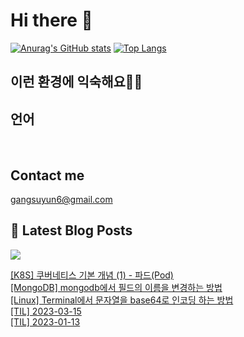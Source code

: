# Hi there 👋

[![Anurag's GitHub stats](https://github-readme-stats.vercel.app/api?username=rkdden)](https://github.com/anuraghazra/github-readme-stats)
[![Top Langs](https://github-readme-stats.vercel.app/api/top-langs/?username=rkdden&layout=compact&hide=r,jupyter%20notebook,c%23&exclude_repo=roharui.github.io)](https://github.com/anuraghazra/github-readme-stats)

## 이런 환경에 익숙해요✍🏼

## 언어

<p>
  <img alt="" src= "https://img.shields.io/badge/JavaScript-F7DF1E?style=flat-square&logo=JavaScript&logoColor=white"/> 
  <img alt="" src= "https://img.shields.io/badge/TypeScript-black?logo=typescript&logoColor=blue"/>
</p>

## Contact me

gangsuyun6@gmail.com

## 📕 Latest Blog Posts
<p>
    <a href="https://systorage.tistory.com/"><img src="https://img.shields.io/badge/Blog-FF5722?style=flat-square&logo=Blogger&logoColor=white"/></a><br>
</p>

<a href=https://systorage.tistory.com/entry/K8S-%EC%BF%A0%EB%B2%84%EB%84%A4%ED%8B%B0%EC%8A%A4-%EA%B8%B0%EB%B3%B8-%EA%B0%9C%EB%85%90-1-%ED%8C%8C%EB%93%9CPod>[K8S] 쿠버네티스 기본 개념 (1) - 파드(Pod)</a></br><a href=https://systorage.tistory.com/entry/MongoDB-mongodb%EC%97%90%EC%84%9C-%ED%95%84%EB%93%9C%EC%9D%98-%EC%9D%B4%EB%A6%84%EC%9D%84-%EB%B3%80%EA%B2%BD%ED%95%98%EB%8A%94-%EB%B0%A9%EB%B2%95>[MongoDB] mongodb에서 필드의 이름을 변경하는 방법</a></br><a href=https://systorage.tistory.com/entry/Linux-Terminal%EC%97%90%EC%84%9C-%EB%AC%B8%EC%9E%90%EC%97%B4%EC%9D%84-base64%EB%A1%9C-%EC%9D%B8%EC%BD%94%EB%94%A9-%ED%95%98%EB%8A%94-%EB%B0%A9%EB%B2%95>[Linux] Terminal에서 문자열을 base64로 인코딩 하는 방법</a></br><a href=https://systorage.tistory.com/entry/TIL-2023-03-15>[TIL] 2023-03-15</a></br><a href=https://systorage.tistory.com/entry/TIL-2023-01-13>[TIL] 2023-01-13</a></br>